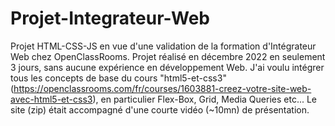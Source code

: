 # Projet-Integrateur-Web

Projet HTML-CSS-JS en vue d'une validation de la formation d'Intégrateur Web chez OpenClassRooms.
Projet réalisé en décembre 2022 en seulement 3 jours, sans aucune expérience en développement Web.
J'ai voulu intégrer tous les concepts de base du cours "html5-et-css3" (https://openclassrooms.com/fr/courses/1603881-creez-votre-site-web-avec-html5-et-css3),
en particulier Flex-Box, Grid, Media Queries etc...
Le site (zip) était accompagné d'une courte vidéo (~10mn) de présentation.
